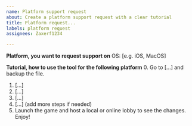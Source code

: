 ```yaml
---
name: Platform support request
about: Create a platform support request with a clear tutorial
title: Platform request...
labels: platform request
assignees: Zaxerf1234

---
```


**Platform, you want to request support on**
OS: [e.g. iOS, MacOS]

**Tutorial, how to use the tool for the following platform**
0. Go to [...] and backup the file.
1. [...]
2. [...]
3. [...]
4. [...]
(add more steps if needed)
5. Launch the game and host a local or online lobby to see the changes. Enjoy!
